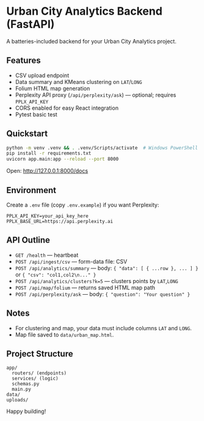 # Urban City Analytics Backend (FastAPI)

A batteries-included backend for your Urban City Analytics project.

## Features
- CSV upload endpoint
- Data summary and KMeans clustering on `LAT`/`LONG`
- Folium HTML map generation
- Perplexity API proxy (`/api/perplexity/ask`) — optional; requires `PPLX_API_KEY`
- CORS enabled for easy React integration
- Pytest basic test

## Quickstart

```bash
python -m venv .venv && . .venv/Scripts/activate  # Windows PowerShell
pip install -r requirements.txt
uvicorn app.main:app --reload --port 8000
```

Open: http://127.0.0.1:8000/docs

## Environment

Create a `.env` file (copy `.env.example`) if you want Perplexity:

```
PPLX_API_KEY=your_api_key_here
PPLX_BASE_URL=https://api.perplexity.ai
```

## API Outline

- `GET /health` — heartbeat
- `POST /api/ingest/csv` — form-data file: CSV
- `POST /api/analytics/summary` — body: `{ "data": [ { ...row }, ... ] }` or `{ "csv": "col1,col2\n..." }`
- `POST /api/analytics/clusters?k=5` — clusters points by `LAT`,`LONG`
- `POST /api/map/folium` — returns saved HTML map path
- `POST /api/perplexity/ask` — body: `{ "question": "Your question" }`

## Notes
- For clustering and map, your data must include columns `LAT` and `LONG`.
- Map file saved to `data/urban_map.html`.

## Project Structure

```
app/
  routers/ (endpoints)
  services/ (logic)
  schemas.py
  main.py
data/
uploads/
```

Happy building!
